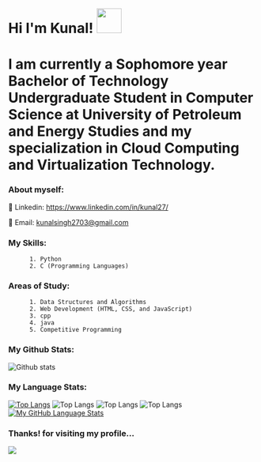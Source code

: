
#  Hi  I'm  Kunal! <img src="https://raw.githubusercontent.com/MartinHeinz/MartinHeinz/master/wave.gif" width="50px">

# I am currently a Sophomore year Bachelor of Technology Undergraduate Student in Computer Science at University of Petroleum and Energy Studies and my specialization in Cloud Computing and Virtualization Technology.

### About myself:


🔘 Linkedin: https://www.linkedin.com/in/kunal27/

🔘 Email: kunalsingh2703@gmail.com

### My Skills:
          1. Python
          2. C (Programming Languages)
          
### Areas of Study:
          1. Data Structures and Algorithms
          2. Web Development (HTML, CSS, and JavaScript)
          3. cpp
          4. java
          5. Competitive Programming
          

### My Github Stats:
![Github stats](https://github-readme-stats.vercel.app/api?username=Kunal2703&theme=highcontrast&show_icons=true&count_private=true)

### My Language Stats:
[![Top Langs](https://github-readme-stats.vercel.app/api/top-langs/?username=Kunal2703&langs_count=15)](https://github.com/Kunal2703/github-readme-stats)
![Top Langs](https://github-readme-stats.vercel.app/api/top-langs/?username=Kunal2703&layout=compact&langs_count=10)
![Top Langs](https://github-readme-stats.vercel.app/api/top-langs/?username=Kunal2703&show_icons=true&theme=radical&layout=compact)
![Top Langs](https://github-readme-stats.vercel.app/api/top-langs/?username=Kunal2703&theme=tokyonight)
[![My GitHub Language Stats](https://github-readme-stats.vercel.app/api/top-langs/?username=Kunal2703&langs_count=5&theme=radical&layout=compact)]()



### Thanks! for visiting my profile...
![](https://komarev.com/ghpvc/?username=Kunal2703&color=brightgreen)

